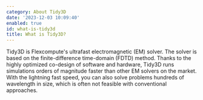 ```yaml
---
category: About Tidy3D
date: '2023-12-03 10:09:40'
enabled: true
id: what-is-tidy3d
title: What is Tidy3D?
---
```


<div><div>Tidy3D is Flexcompute's ultrafast electromagnetic (EM) solver. The solver is based on the finite-difference time-domain (FDTD) method. Thanks to the highly optimized co-design of software and hardware, Tidy3D runs simulations orders of magnitude faster than other EM solvers on the market. With the lightning fast speed, you can also solve problems hundreds of wavelength in size, which is often not feasible with conventional approaches.</div></div>
